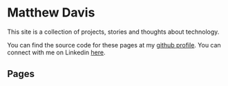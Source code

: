 # Matthew Davis

This site is a collection of projects, stories and thoughts about technology.

You can find the source code for these pages at my [github profile](https://github.com/mdavis-xyz/).
You can connect with me on Linkedin [here](https://www.linkedin.com/in/engineerdavis/).

## Pages
